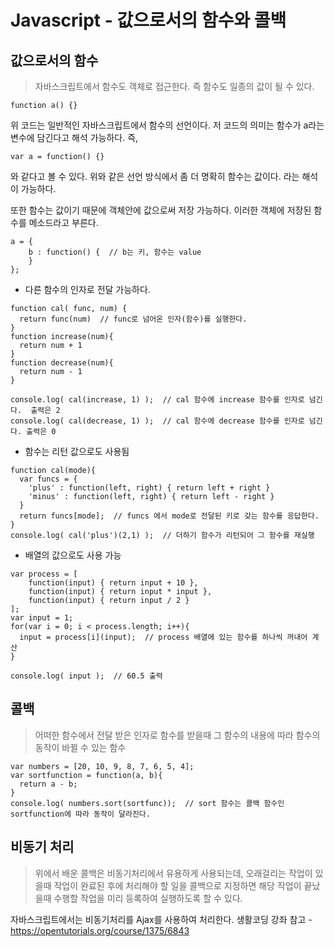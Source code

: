 # Javascript - 값으로서의 함수와 콜백

## 값으로서의 함수
> 자바스크립트에서 함수도 객체로 접근한다. 즉 함수도 일종의 값이 될 수 있다.
```
function a() {}
```
위 코드는 일반적인 자바스크립트에서 함수의 선언이다. 저 코드의 의미는 함수가 a라는 변수에 담긴다고 해석 가능하다. 즉,
```
var a = function() {}
```
와 같다고 볼 수 있다. 위와 같은 선언 방식에서 좀 더 명확히 함수는 값이다. 라는 해석이 가능하다.  

또한 함수는 값이기 때문에 객체안에 값으로써 저장 가능하다. 이러한 객체에 저장된 함수를 메소드라고 부른다.
```
a = {
	b : function() {  // b는 키, 함수는 value
	}
};
```
- 다른 함수의 인자로 전달 가능하다.
```
function cal( func, num) {
  return func(num)  // func로 넘어온 인자(함수)를 실행한다.
}
function increase(num){
  return num + 1
}
function decrease(num){
  return num - 1
}

console.log( cal(increase, 1) );  // cal 함수에 increase 함수를 인자로 넘긴다.  출력은 2
console.log( cal(decrease, 1) );  // cal 함수에 decrease 함수를 인자로 넘긴다. 출력은 0
```

- 함수는 리턴 값으로도 사용됨
```
function cal(mode){
  var funcs = {
    'plus' : function(left, right) { return left + right }
    'minus' : function(left, right) { return left - right }
  }
  return funcs[mode];  // funcs 에서 mode로 전달된 키로 갖는 함수를 응답한다.
}
console.log( cal('plus')(2,1) );  // 더하기 함수가 리턴되어 그 함수를 재실행
```

- 배열의 값으로도 사용 가능
```
var process = [
	function(input) { return input + 10 },
	function(input) { return input * input },
	function(input) { return input / 2 }
];
var input = 1;
for(var i = 0; i < process.length; i++){
  input = process[i](input);  // process 배열에 있는 함수를 하나씩 꺼내어 계산
}

console.log( input );  // 60.5 출력
```

## 콜백
> 어떠한 함수에서 전달 받은 인자로 함수를 받을때 그 함수의 내용에 따라 함수의 동작이 바뀔 수 있는 함수
```
var numbers = [20, 10, 9, 8, 7, 6, 5, 4];
var sortfunction = function(a, b){
  return a - b;
}
console.log( numbers.sort(sortfunc));  // sort 함수는 콜백 함수인 sortfunction에 따라 동작이 달라진다.
```

## 비동기 처리
> 위에서 배운 콜백은 비동기처리에서 유용하게 사용되는데, 오래걸리는 작업이 있을때 작업이 완료된 후에 처리해야 할 일을 콜백으로 지정하면 해당 작업이 끝났을때 수행할 작업을 미리 등록하여 실행하도록 할 수 있다.  

자바스크립트에서는 비동기처리를 Ajax를 사용하여 처리한다.
생활코딩 강좌 참고 - <https://opentutorials.org/course/1375/6843>



